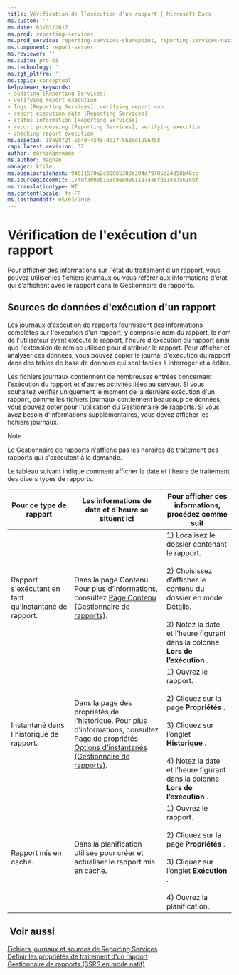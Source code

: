 ```yaml
---
title: Vérification de l’exécution d’un rapport | Microsoft Docs
ms.custom: ''
ms.date: 03/01/2017
ms.prod: reporting-services
ms.prod_service: reporting-services-sharepoint, reporting-services-native
ms.component: report-server
ms.reviewer: ''
ms.suite: pro-bi
ms.technology: ''
ms.tgt_pltfrm: ''
ms.topic: conceptual
helpviewer_keywords:
- auditing [Reporting Services]
- verifying report execution
- logs [Reporting Services], verifying report run
- report execution data [Reporting Services]
- status information [Reporting Services]
- report processing [Reporting Services], verifying execution
- checking report execution
ms.assetid: 18a98f2f-6b40-454e-9b37-568ed1a96458
caps.latest.revision: 37
author: markingmyname
ms.author: maghan
manager: kfile
ms.openlocfilehash: 94611570a2c000b5380a304a79785d24d58b46cc
ms.sourcegitcommit: 1740f3090b168c0e809611a7aa6fd514075616bf
ms.translationtype: HT
ms.contentlocale: fr-FR
ms.lasthandoff: 05/03/2018
---
```

# <a name="verifying-a-report-run"></a>Vérification de l'exécution d'un rapport
  Pour afficher des informations sur l'état du traitement d'un rapport, vous pouvez utiliser les fichiers journaux ou vous référer aux informations d'état qui s'affichent avec le rapport dans le Gestionnaire de rapports.  
  
## <a name="sources-of-report-execution-data"></a>Sources de données d'exécution d'un rapport  
 Les journaux d'exécution de rapports fournissent des informations complètes sur l'exécution d'un rapport, y compris le nom du rapport, le nom de l'utilisateur ayant exécuté le rapport, l'heure d'exécution du rapport ainsi que l'extension de remise utilisée pour distribuer le rapport. Pour afficher et analyser ces données, vous pouvez copier le journal d'exécution du rapport dans des tables de base de données qui sont faciles à interroger et à éditer.  
  
 Les fichiers journaux contiennent de nombreuses entrées concernant l'exécution du rapport et d'autres activités liées au serveur. Si vous souhaitez vérifier uniquement le moment de la dernière exécution d'un rapport, comme les fichiers journaux contiennent beaucoup de données, vous pouvez opter pour l'utilisation du Gestionnaire de rapports. Si vous avez besoin d'informations supplémentaires, vous devez afficher les fichiers journaux.  
  
> [!NOTE]  
>  Le Gestionnaire de rapports n'affiche pas les horaires de traitement des rapports qui s'exécutent à la demande.  
  
 Le tableau suivant indique comment afficher la date et l'heure de traitement des divers types de rapports.  
  
|Pour ce type de rapport|Les informations de date et d'heure se situent ici|Pour afficher ces informations, procédez comme suit|  
|-----------------------------|-----------------------------------------------|-----------------------------------------------|  
|Rapport s'exécutant en tant qu'instantané de rapport.|Dans la page Contenu. Pour plus d’informations, consultez [Page Contenu &#40;Gestionnaire de rapports&#41;](http://msdn.microsoft.com/library/6b16869b-158a-4934-9c85-bee934b35378).|1) Localisez le dossier contenant le rapport.<br /><br /> 2) Choisissez d’afficher le contenu du dossier en mode Détails.<br /><br /> 3) Notez la date et l’heure figurant dans la colonne **Lors de l’exécution** .|  
|Instantané dans l'historique de rapport.|Dans la page des propriétés de l'historique. Pour plus d’informations, consultez [Page de propriétés Options d’instantanés &#40;Gestionnaire de rapports&#41;](http://msdn.microsoft.com/library/f6641f59-5267-4f57-8957-63b93d1a9679).|1) Ouvrez le rapport.<br /><br /> 2) Cliquez sur la page **Propriétés** .<br /><br /> 3) Cliquez sur l’onglet **Historique** .<br /><br /> 4) Notez la date et l’heure figurant dans la colonne **Lors de l’exécution** .|  
|Rapport mis en cache.|Dans la planification utilisée pour créer et actualiser le rapport mis en cache.|1) Ouvrez le rapport.<br /><br /> 2) Cliquez sur la page **Propriétés** .<br /><br /> 3) Cliquez sur l’onglet **Exécution** .<br /><br /> 4) Ouvrez la planification.|  
  
## <a name="see-also"></a> Voir aussi  
 [Fichiers journaux et sources de Reporting Services](../../reporting-services/report-server/reporting-services-log-files-and-sources.md)   
 [Définir les propriétés de traitement d'un rapport](../../reporting-services/report-server/set-report-processing-properties.md)   
 [Gestionnaire de rapports &#40;SSRS en mode natif&#41;](http://msdn.microsoft.com/library/80949f9d-58f5-48e3-9342-9e9bf4e57896)  
  
  
